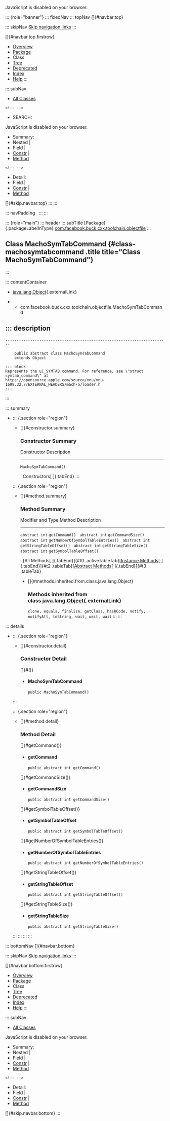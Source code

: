 <div>

JavaScript is disabled on your browser.

</div>

::: {role="banner"}
::: fixedNav
::: topNav
[]{#navbar.top}

::: skipNav
[Skip navigation links](#skip.navbar.top "Skip navigation links")
:::

[]{#navbar.top.firstrow}

-   [Overview](../../../../../../index.html)
-   [Package](package-summary.html)
-   Class
-   [Tree](package-tree.html)
-   [Deprecated](../../../../../../deprecated-list.html)
-   [Index](../../../../../../index-all.html)
-   [Help](../../../../../../help-doc.html)
:::

::: subNav
-   [All Classes](../../../../../../allclasses.html)

```{=html}
<!-- -->
```
-   SEARCH:

<div>

<div>

JavaScript is disabled on your browser.

</div>

</div>

<div>

-   Summary: 
-   Nested \| 
-   Field \| 
-   [Constr](#constructor.summary) \| 
-   [Method](#method.summary)

```{=html}
<!-- -->
```
-   Detail: 
-   Field \| 
-   [Constr](#constructor.detail) \| 
-   [Method](#method.detail)

</div>

[]{#skip.navbar.top}
:::
:::

::: navPadding
 
:::
:::

::: {role="main"}
::: header
::: subTitle
[Package]{.packageLabelInType} [com.facebook.buck.cxx.toolchain.objectfile](package-summary.html)
:::

## Class MachoSymTabCommand {#class-machosymtabcommand .title title="Class MachoSymTabCommand"}
:::

::: contentContainer
-   [java.lang.Object](http://docs.oracle.com/javase/7/docs/api/java/lang/Object.html?is-external=true "class or interface in java.lang"){.externalLink}

-   -   com.facebook.buck.cxx.toolchain.objectfile.MachoSymTabCommand

::: description
-   

    ------------------------------------------------------------------------

        public abstract class MachoSymTabCommand
        extends Object

    ::: block
    Represents the LC_SYMTAB command. For reference, see \"struct
    symtab_command\" at
    https://opensource.apple.com/source/xnu/xnu-1699.32.7/EXTERNAL_HEADERS/mach-o/loader.h
    :::
:::

::: summary
-   ::: {.section role="region"}
    -   []{#constructor.summary}

        ### Constructor Summary

          Constructor              Description
          ------------------------ -------------
          `MachoSymTabCommand()`    

          : Constructors[ ]{.tabEnd}
    :::

    ::: {.section role="region"}
    -   []{#method.summary}

        ### Method Summary

          Modifier and Type   Method                              Description
          ------------------- ----------------------------------- -------------
          `abstract int`      `getCommand()`                       
          `abstract int`      `getCommandSize()`                   
          `abstract int`      `getNumberOfSymbolTableEntries()`    
          `abstract int`      `getStringTableOffset()`             
          `abstract int`      `getStringTableSize()`               
          `abstract int`      `getSymbolTableOffset()`             

          : [All Methods[ ]{.tabEnd}]{#t0 .activeTableTab}[[Instance
          Methods](javascript:show(2);)[ ]{.tabEnd}]{#t2
          .tableTab}[[Abstract
          Methods](javascript:show(4);)[ ]{.tabEnd}]{#t3 .tableTab}

        -   []{#methods.inherited.from.class.java.lang.Object}

            ### Methods inherited from class java.lang.[Object](http://docs.oracle.com/javase/7/docs/api/java/lang/Object.html?is-external=true "class or interface in java.lang"){.externalLink}

            `clone, equals, finalize, getClass, hashCode, notify, notifyAll, toString, wait, wait, wait`
    :::
:::

::: details
-   ::: {.section role="region"}
    -   []{#constructor.detail}

        ### Constructor Detail

        []{#<init>()}

        -   #### MachoSymTabCommand

                public MachoSymTabCommand()
    :::

    ::: {.section role="region"}
    -   []{#method.detail}

        ### Method Detail

        []{#getCommand()}

        -   #### getCommand

            ``` methodSignature
            public abstract int getCommand()
            ```

        []{#getCommandSize()}

        -   #### getCommandSize

            ``` methodSignature
            public abstract int getCommandSize()
            ```

        []{#getSymbolTableOffset()}

        -   #### getSymbolTableOffset

            ``` methodSignature
            public abstract int getSymbolTableOffset()
            ```

        []{#getNumberOfSymbolTableEntries()}

        -   #### getNumberOfSymbolTableEntries

            ``` methodSignature
            public abstract int getNumberOfSymbolTableEntries()
            ```

        []{#getStringTableOffset()}

        -   #### getStringTableOffset

            ``` methodSignature
            public abstract int getStringTableOffset()
            ```

        []{#getStringTableSize()}

        -   #### getStringTableSize

            ``` methodSignature
            public abstract int getStringTableSize()
            ```
    :::
:::
:::
:::

::: bottomNav
[]{#navbar.bottom}

::: skipNav
[Skip navigation links](#skip.navbar.bottom "Skip navigation links")
:::

[]{#navbar.bottom.firstrow}

-   [Overview](../../../../../../index.html)
-   [Package](package-summary.html)
-   Class
-   [Tree](package-tree.html)
-   [Deprecated](../../../../../../deprecated-list.html)
-   [Index](../../../../../../index-all.html)
-   [Help](../../../../../../help-doc.html)
:::

::: subNav
-   [All Classes](../../../../../../allclasses.html)

<div>

<div>

JavaScript is disabled on your browser.

</div>

</div>

<div>

-   Summary: 
-   Nested \| 
-   Field \| 
-   [Constr](#constructor.summary) \| 
-   [Method](#method.summary)

```{=html}
<!-- -->
```
-   Detail: 
-   Field \| 
-   [Constr](#constructor.detail) \| 
-   [Method](#method.detail)

</div>

[]{#skip.navbar.bottom}
:::
